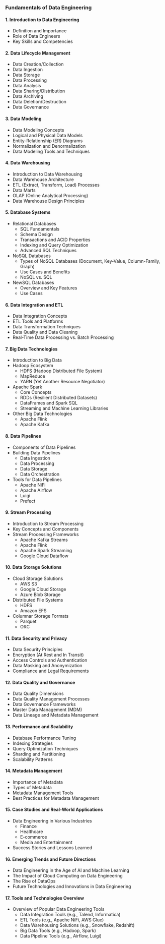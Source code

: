 ### Fundamentals of Data Engineering

#### 1. Introduction to Data Engineering
- Definition and Importance
- Role of Data Engineers
- Key Skills and Competencies

#### 2. Data Lifecycle Management
- Data Creation/Collection
- Data Ingestion
- Data Storage
- Data Processing
- Data Analysis
- Data Sharing/Distribution
- Data Archiving
- Data Deletion/Destruction
- Data Governance

#### 3. Data Modeling
- Data Modeling Concepts
- Logical and Physical Data Models
- Entity-Relationship (ER) Diagrams
- Normalization and Denormalization
- Data Modeling Tools and Techniques

#### 4. Data Warehousing
- Introduction to Data Warehousing
- Data Warehouse Architecture
- ETL (Extract, Transform, Load) Processes
- Data Marts
- OLAP (Online Analytical Processing)
- Data Warehouse Design Principles

#### 5. Database Systems
- Relational Databases
  - SQL Fundamentals
  - Schema Design
  - Transactions and ACID Properties
  - Indexing and Query Optimization
  - Advanced SQL Techniques
- NoSQL Databases
  - Types of NoSQL Databases (Document, Key-Value, Column-Family, Graph)
  - Use Cases and Benefits
  - NoSQL vs. SQL
- NewSQL Databases
  - Overview and Key Features
  - Use Cases

#### 6. Data Integration and ETL
- Data Integration Concepts
- ETL Tools and Platforms
- Data Transformation Techniques
- Data Quality and Data Cleaning
- Real-Time Data Processing vs. Batch Processing

#### 7. Big Data Technologies
- Introduction to Big Data
- Hadoop Ecosystem
  - HDFS (Hadoop Distributed File System)
  - MapReduce
  - YARN (Yet Another Resource Negotiator)
- Apache Spark
  - Core Concepts
  - RDDs (Resilient Distributed Datasets)
  - DataFrames and Spark SQL
  - Streaming and Machine Learning Libraries
- Other Big Data Technologies
  - Apache Flink
  - Apache Kafka

#### 8. Data Pipelines
- Components of Data Pipelines
- Building Data Pipelines
  - Data Ingestion
  - Data Processing
  - Data Storage
  - Data Orchestration
- Tools for Data Pipelines
  - Apache NiFi
  - Apache Airflow
  - Luigi
  - Prefect

#### 9. Stream Processing
- Introduction to Stream Processing
- Key Concepts and Components
- Stream Processing Frameworks
  - Apache Kafka Streams
  - Apache Flink
  - Apache Spark Streaming
  - Google Cloud Dataflow

#### 10. Data Storage Solutions
- Cloud Storage Solutions
  - AWS S3
  - Google Cloud Storage
  - Azure Blob Storage
- Distributed File Systems
  - HDFS
  - Amazon EFS
- Columnar Storage Formats
  - Parquet
  - ORC

#### 11. Data Security and Privacy
- Data Security Principles
- Encryption (At Rest and In Transit)
- Access Controls and Authentication
- Data Masking and Anonymization
- Compliance and Legal Requirements

#### 12. Data Quality and Governance
- Data Quality Dimensions
- Data Quality Management Processes
- Data Governance Frameworks
- Master Data Management (MDM)
- Data Lineage and Metadata Management

#### 13. Performance and Scalability
- Database Performance Tuning
- Indexing Strategies
- Query Optimization Techniques
- Sharding and Partitioning
- Scalability Patterns

#### 14. Metadata Management
- Importance of Metadata
- Types of Metadata
- Metadata Management Tools
- Best Practices for Metadata Management

#### 15. Case Studies and Real-World Applications
- Data Engineering in Various Industries
  - Finance
  - Healthcare
  - E-commerce
  - Media and Entertainment
- Success Stories and Lessons Learned

#### 16. Emerging Trends and Future Directions
- Data Engineering in the Age of AI and Machine Learning
- The Impact of Cloud Computing on Data Engineering
- The Rise of DataOps
- Future Technologies and Innovations in Data Engineering

#### 17. Tools and Technologies Overview
- Overview of Popular Data Engineering Tools
  - Data Integration Tools (e.g., Talend, Informatica)
  - ETL Tools (e.g., Apache NiFi, AWS Glue)
  - Data Warehousing Solutions (e.g., Snowflake, Redshift)
  - Big Data Tools (e.g., Hadoop, Spark)
  - Data Pipeline Tools (e.g., Airflow, Luigi)